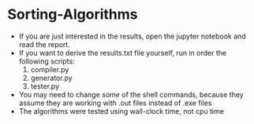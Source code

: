 # Sorting-Algorithms
- If you are just interested in the results, open the jupyter notebook and read the report. 
- If you want to derive the results.txt file yourself, run in order the following scripts:
  1. compiler.py
  2. generator.py
  3. tester.py
- You may need to change _some_ of the shell commands, because they assume they are working with .out files instead of .exe files 
- The algorithms were tested using wall-clock time, not cpu time
